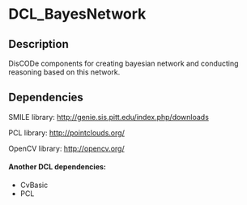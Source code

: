 DCL_BayesNetwork
================

Description
-----------
DisCODe components for creating bayesian network and conducting reasoning based on this network.

Dependencies
------------
SMILE library:
http://genie.sis.pitt.edu/index.php/downloads

PCL library:
http://pointclouds.org/

OpenCV library:
http://opencv.org/


#### Another DCL dependencies:
* CvBasic
* PCL
